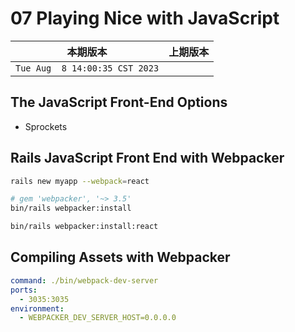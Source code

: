 # 07 Playing Nice with JavaScript

|本期版本|上期版本
|:---:|:---:
`Tue Aug  8 14:00:35 CST 2023` | 


## The JavaScript Front-End Options


* Sprockets


## Rails JavaScript Front End with Webpacker

```bash
rails new myapp --webpack=react
```

```bash
# gem 'webpacker', '~> 3.5'
bin/rails webpacker:install

bin/rails webpacker:install:react
```


## Compiling Assets with Webpacker

```yml
command: ./bin/webpack-dev-server
ports:
  - 3035:3035
environment:
  - WEBPACKER_DEV_SERVER_HOST=0.0.0.0
```